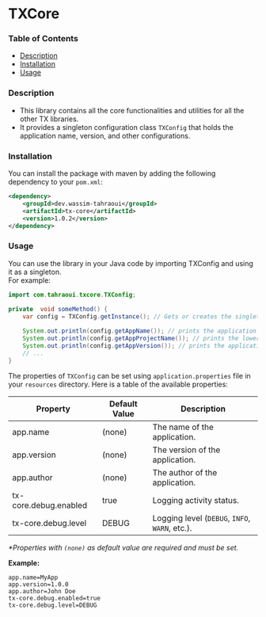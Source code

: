 # TXCore

### Table of Contents
- [Description](#description)
- [Installation](#installation)
- [Usage](#usage)

### Description
- This library contains all the core functionalities and utilities for all the other TX libraries.
- It provides a singleton configuration class `TXConfig` that holds the application name, version, and other configurations.

### Installation
You can install the package with maven by adding the following dependency to your `pom.xml`:

```xml
<dependency>
	<groupId>dev.wassim-tahraoui</groupId>
	<artifactId>tx-core</artifactId>
	<version>1.0.2</version>
</dependency>
```

### Usage
You can use the library in your Java code by importing TXConfig and using it as a singleton.<br>For example:
```java
import com.tahraoui.txcore.TXConfig;

private  void someMethod() {
	var config = TXConfig.getInstance(); // Gets or creates the singleton instance of TXConfig
	
	System.out.println(config.getAppName()); // prints the application name
	System.out.println(config.getAppProjectName()); // prints the lowercase hyphenated application name
	System.out.println(config.getAppVersion()); // prints the application version
	// ...
}
```

The properties of `TXConfig` can be set using `application.properties` file in your `resources` directory.
Here is a table of the available properties:

| Property              | Default Value   | Description                                    |
|-----------------------|-----------------|------------------------------------------------|
| app.name              | (none)          | The name of the application.                   |
| app.version           | (none)          | The version of the application.                |
| app.author            | (none)          | The author of the application.                 |
| tx-core.debug.enabled | true            | Logging activity status.                       |
| tx-core.debug.level   | DEBUG           | Logging level (`DEBUG`, `INFO`, `WARN`, etc.). |

_*Properties with `(none)` as default value are required and must be set._

**Example:**
```properties
app.name=MyApp
app.version=1.0.0
app.author=John Doe
tx-core.debug.enabled=true
tx-core.debug.level=DEBUG
```